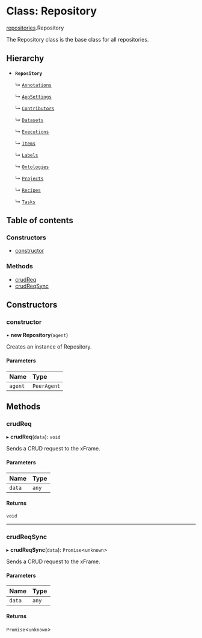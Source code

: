 # Class: Repository

[repositories](./repositories.md).Repository

The Repository class is the base class for all repositories.

## Hierarchy

- **`Repository`**

  ↳ [`Annotations`](Annotations.md)

  ↳ [`AppSettings`](AppSettings.md)

  ↳ [`Contributors`](Contributors.md)

  ↳ [`Datasets`](Datasets.md)

  ↳ [`Executions`](Executions.md)

  ↳ [`Items`](Items.md)

  ↳ [`Labels`](Labels.md)

  ↳ [`Ontologies`](Ontologies.md)

  ↳ [`Projects`](Projects.md)

  ↳ [`Recipes`](Recipes.md)

  ↳ [`Tasks`](Tasks.md)

## Table of contents

### Constructors

- [constructor](Repository.md#constructor)

### Methods

- [crudReq](Repository.md#crudreq)
- [crudReqSync](Repository.md#crudreqsync)

## Constructors

### constructor

• **new Repository**(`agent`)

Creates an instance of Repository.

#### Parameters

| Name | Type |
| :------ | :------ |
| `agent` | `PeerAgent` |

## Methods

### crudReq

▸ **crudReq**(`data`): `void`

Sends a CRUD request to the xFrame.

#### Parameters

| Name | Type |
| :------ | :------ |
| `data` | `any` |

#### Returns

`void`

___

### crudReqSync

▸ **crudReqSync**(`data`): `Promise`<`unknown`>

Sends a CRUD request to the xFrame.

#### Parameters

| Name | Type |
| :------ | :------ |
| `data` | `any` |

#### Returns

`Promise`<`unknown`>
